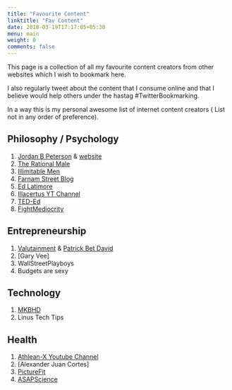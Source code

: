 ```yaml
---
title: "Favourite Content"
linktitle: "Fav Content"
date: 2018-03-19T17:17:05+05:30
menu: main
weight: 0
comments: false
---
```


This page is a collection of all my favourite content creators from other websites which I wish to bookmark here.

I also regularly tweet about the content that I consume online and that I believe would help others under the hastag #TwitterBookmarking.

In a way this is my personal awesome list of internet content creators ( List not in any order of preference).

## Philosophy / Psychology

1. [Jordan B Peterson](https://www.youtube.com/channel/UCL_f53ZEJxp8TtlOkHwMV9Q) & [website](//jordanbpeterson.com)
3. [The Rational Male](//therationalmale.com)
4. [Illimitable Men](//illimitable.men)
5. [Farnam Street Blog](//fs.blog)
6. [Ed Latimore](https://edlatimore.com/)
2. [Illacertus YT Channel](https://www.youtube.com/channel/UCmvhCWvHk3-SJqljh5cCm8A)
3. [TED-Ed](https://www.youtube.com/channel/UCsooa4yRKGN_zEE8iknghZA)
4. [FightMediocrity](https://www.youtube.com/channel/UCXLesGEfmyhxqOjoAqhRwhA)

## Entrepreneurship

1. [Valutainment](https://www.youtube.com/user/patrickbetdavid) & [Patrick Bet David](//patrickbetdavid.com)
2. [Gary Vee]
3. WallStreetPlayboys
4. Budgets are sexy

## Technology

1. [MKBHD](https://www.youtube.com/channel/UCBJycsmduvYEL83R_U4JriQ)
2. Linus Tech Tips

## Health

1. [Athlean-X Youtube Channel](https://www.youtube.com/channel/UCe0TLA0EsQbE-MjuHXevj2A)
2. [Alexander Juan Cortes]
2. [PictureFit](https://www.youtube.com/channel/UCadiU6WTKl65HUwEih1XLYg)
3. [ASAPScience](https://www.youtube.com/channel/UCC552Sd-3nyi_tk2BudLUzA)

